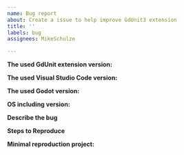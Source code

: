```yaml
---
name: Bug report
about: Create a issue to help improve GdUnit3 extension
title: ''
labels: bug
assignees: MikeSchulze

---
```


<!-- Please search existing issues for potential duplicates before filing yours:
https://github.com/MikeSchulze/vscode-extension-gdunit3/issues?q=is%3Aissue
-->
**The used GdUnit extension version:**
<!-- Specify commit hash if using non-official build. -->

**The used Visual Studio Code version:**
<!-- Specify commit hash if using non-official build. -->

**The used Godot version:**
<!-- Specify commit hash if using non-official build. -->

**OS including version:**
<!-- Specify GPU model, drivers, and the backend. -->

**Describe the bug**
<!-- A clear and concise description of what the bug is.-->

**Steps to Reproduce**
<!--
Steps to reproduce the behavior:
1. Go to '...'
2. Click on '....'
3. Scroll down to '....'
4. See error -->


**Minimal reproduction project:**
<!-- a small project which reproduces the issue -->

